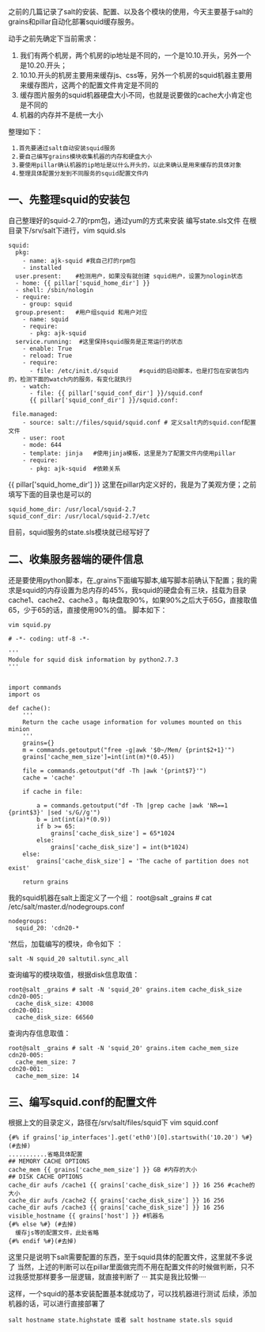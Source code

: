 之前的几篇记录了salt的安装、配置、以及各个模块的使用，今天主要基于salt的grains和pillar自动化部署squid缓存服务。

动手之前先确定下当前需求：

 1. 我们有两个机房，两个机房的ip地址是不同的，一个是10.10.开头，另外一个是10.20.开头；
 2. 10.10.开头的机房主要用来缓存js、css等，另外一个机房的squid机器主要用来缓存图片，这两个的配置文件肯定是不同的 
 3. 缓存图片服务的squid机器硬盘大小不同，也就是说要做的cache大小肯定也是不同的
 4. 机器的内存并不是统一大小
 
整理如下：
 
     1.首先要通过salt自动安装squid服务
     2.要自己编写grains模块收集机器的内存和硬盘大小
     3.要使用pillar确认机器的ip地址是以什么开头的，以此来确认是用来缓存的具体对象
     4.整理具体配置分发到不同服务的squid配置文件内

一、先整理squid的安装包
--------------

自己整理好的squid-2.7的rpm包，通过yum的方式来安装
编写state.sls文件
在根目录下/srv/salt下进行，vim squid.sls

    squid:
      pkg:
        - name: ajk-squid #我自己打的rpm包
        - installed
      user.present:    #检测用户，如果没有就创建 squid用户，设置为nologin状态
      - home: {{ pillar['squid_home_dir'] }} 
      - shell: /sbin/nologin
      - require:
        - group: squid
      group.present:   #用户组squid 和用户对应
        - name: squid
        - require:
          - pkg: ajk-squid
      service.running:  #这里保持squid服务是正常运行的状态
        - enable: True
        - reload: True
        - require:
          - file: /etc/init.d/squid      #squid的启动脚本，也是打包在安装包内的，检测下面的watch内的服务，有变化就执行
        - watch:
          - file: {{ pillar['squid_conf_dir'] }}/squid.conf
          {{ pillar['squid_conf_dir'] }}/squid.conf:

     file.managed:
        - source: salt://files/squid/squid.conf # 定义salt内的squid.conf配置文件
        - user: root
        - mode: 644
        - template: jinja   #使用jinja模板，这里是为了配置文件内使用pillar
        - require:
          - pkg: ajk-squid  #依赖关系

{{ pillar['squid_home_dir'] }} 这里在pillar内定义好的，我是为了美观方便；之前填写下面的目录也是可以的

    squid_home_dir: /usr/local/squid-2.7
    squid_conf_dir: /usr/local/squid-2.7/etc

目前，squid服务的state.sls模块就已经写好了

二、收集服务器端的硬件信息
-------------

还是要使用python脚本，在_grains下面编写脚本,编写脚本前确认下配置；我的需求是squid的内存设置为总内存的45%，我squid的硬盘会有三块，挂载为目录cache1、cache2、cache3 。每块盘取90%，如果90%之后大于65G，直接取值65，少于65的话，直接使用90%的值。
脚本如下：

    vim squid.py
    
    # -*- coding: utf-8 -*-
    
    '''
    Module for squid disk information by python2.7.3
    '''
    
    
    import commands
    import os
    
    def cache():
        '''
        Return the cache usage information for volumes mounted on this minion
        '''
        grains={}
        m = commands.getoutput("free -g|awk '$0~/Mem/ {print$2+1}'")
        grains['cache_mem_size']=int(int(m)*(0.45))
    
        file = commands.getoutput("df -Th |awk '{print$7}'")
        cache = 'cache'
        
        if cache in file:
    
            a = commands.getoutput("df -Th |grep cache |awk 'NR==1 {print$3}' |sed 's/G//g'")
            b = int(int(a)*(0.9))
            if b >= 65:
                grains['cache_disk_size'] = 65*1024
            else:
                grains['cache_disk_size'] = int(b*1024)
        else:
            grains['cache_disk_size'] = 'The cache of partition does not exist'
        
        return grains

我的squid机器在salt上面定义了一个组：
root@salt _grains # cat /etc/salt/master.d/nodegroups.conf 

    nodegroups:
      squid_20: 'cdn20-*

'然后，加载编写的模块，命令如下 ：

    salt -N squid_20 saltutil.sync_all

查询编写的模块取值，根据disk信息取值：

    root@salt _grains # salt -N 'squid_20' grains.item cache_disk_size
    cdn20-005:
      cache_disk_size: 43008
    cdn20-001:
      cache_disk_size: 66560

 查询内存信息取值：

    root@salt _grains # salt -N 'squid_20' grains.item cache_mem_size
    cdn20-005:
      cache_mem_size: 7
    cdn20-001:
      cache_mem_size: 14

三、编写squid.conf的配置文件
-------------------
根据上文的目录定义，路径在/srv/salt/files/squid下
vim squid.conf

    {#% if grains['ip_interfaces'].get('eth0')[0].startswith('10.20') %#} (#去掉)
    ...........省略具体配置
    ## MEMORY CACHE OPTIONS
    cache_mem {{ grains['cache_mem_size'] }} GB #内存的大小
    ## DISK CACHE OPTIONS
    cache_dir aufs /cache1 {{ grains['cache_disk_size'] }} 16 256 #cache的大小
    cache_dir aufs /cache2 {{ grains['cache_disk_size'] }} 16 256
    cache_dir aufs /cache3 {{ grains['cache_disk_size'] }} 16 256
    visible_hostname {{ grains['host'] }} #机器名
    {#% else %#} (#去掉)
      缓存js等的配置文件，此处省略
    {#% endif %#}(#去掉)

这里只是说明下salt需要配置的东西，至于squid具体的配置文件，这里就不多说了
当然，上述的判断可以在pillar里面做完而不用在配置文件的时候做判断，只不过我感觉那样要多一层逻辑，就直接判断了 ··· 其实是我比较懒····

这样，一个squid的基本安装配置基本就成功了，可以找机器进行测试
后续，添加机器的话，可以进行直接部署了

    salt hostname state.highstate 或者 salt hostname state.sls squid